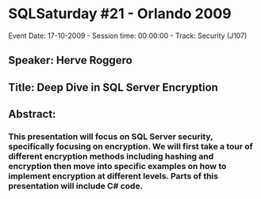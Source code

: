 # SQLSaturday #21 - Orlando 2009
Event Date: 17-10-2009 - Session time: 00:00:00 - Track: Security (J107)
## Speaker: Herve Roggero
## Title: Deep Dive in SQL Server Encryption
## Abstract:
### This presentation will focus on SQL Server security, specifically focusing on encryption. We will first take a tour of different encryption methods including hashing and encryption then move into specific examples on how to implement encryption at different levels. Parts of this presentation will include C# code. 
